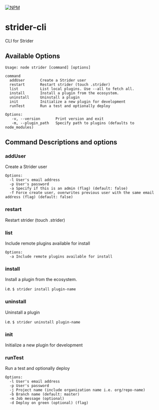 [![NPM](https://nodei.co/npm/strider-cli.png)](https://nodei.co/npm/strider-cli/)

strider-cli
===========


CLI for Strider

## Available Options


```no-highlight
Usage: node strider [command] [options]

command
  addUser       Create a Strider user
  restart       Restart strider (touch .strider)
  list          List local plugins. Use --all to fetch all.
  install       Install a plugin from the ecosystem.
  uninstall     Uninstall a plugin
  init          Initialize a new plugin for development
  runTest       Run a test and optionally deploy

Options:
   -v, --version       Print version and exit
   -m, --plugin_path   Specify path to plugins (defaults to node_modules)
```

## Command Descriptions and options

### addUser

Create a Strider user

```
Options:
  -l User's email address
  -p User's password
  -a Specify if this is an admin (flag) (default: false)
  -f Force create user, overwrites previous user with the same email address (flag) (default: false)
```

### restart

Restart strider (touch .strider)

### list

Include remote plugins available for install

```
Options:
  -a Include remote plugins available for install
```

### install

Install a plugin from the ecosystem.

i.e. `$ strider install plugin-name`

### uninstall

Uninstall a plugin

i.e. `$ strider uninstall plugin-name`

### init

Initialize a new plugin for development

### runTest

Run a test and optionally deploy

```
Options:
  -l User's email address
  -p User's password
  -j Project name (include organization name i.e. org/repo-name)
  -b Branch name (default: master)
  -m Job message (optional)
  -d Deploy on green (optional) (flag)
```
